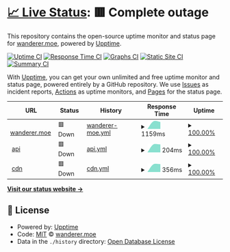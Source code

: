 # [📈 Live Status](https://status.wanderer.moe): <!--live status--> **🟥 Complete outage**

This repository contains the open-source uptime monitor and status page for [wanderer.moe](https://wanderer.moe/), powered by [Upptime](https://github.com/upptime/upptime).

[![Uptime CI](https://github.com/wanderer-moe/status/workflows/Uptime%20CI/badge.svg)](https://github.com/wanderer-moe/status/actions?query=workflow%3A%22Uptime+CI%22)
[![Response Time CI](https://github.com/wanderer-moe/status/workflows/Response%20Time%20CI/badge.svg)](https://github.com/wanderer-moe/status/actions?query=workflow%3A%22Response+Time+CI%22)
[![Graphs CI](https://github.com/wanderer-moe/status/workflows/Graphs%20CI/badge.svg)](https://github.com/wanderer-moe/status/actions?query=workflow%3A%22Graphs+CI%22)
[![Static Site CI](https://github.com/wanderer-moe/status/workflows/Static%20Site%20CI/badge.svg)](https://github.com/wanderer-moe/status/actions?query=workflow%3A%22Static+Site+CI%22)
[![Summary CI](https://github.com/wanderer-moe/status/workflows/Summary%20CI/badge.svg)](https://github.com/wanderer-moe/status/actions?query=workflow%3A%22Summary+CI%22)

With [Upptime](https://upptime.js.org), you can get your own unlimited and free uptime monitor and status page, powered entirely by a GitHub repository. We use [Issues](https://github.com/wanderer-moe/status/issues) as incident reports, [Actions](https://github.com/wanderer-moe/status/actions) as uptime monitors, and [Pages](https://status.wanderer.moe) for the status page.

<!--start: status pages-->
<!-- This summary is generated by Upptime (https://github.com/upptime/upptime) -->
<!-- Do not edit this manually, your changes will be overwritten -->
<!-- prettier-ignore -->
| URL | Status | History | Response Time | Uptime |
| --- | ------ | ------- | ------------- | ------ |
| <img alt="" src="https://icons.duckduckgo.com/ip3/wanderer.moe.ico" height="13"> [wanderer.moe](https://wanderer.moe) | 🟥 Down | [wanderer-moe.yml](https://github.com/wanderer-moe/status/commits/HEAD/history/wanderer-moe.yml) | <details><summary><img alt="Response time graph" src="./graphs/wanderer-moe/response-time-week.png" height="20"> 1159ms</summary><br><a href="https://status.wanderer.moe/history/wanderer-moe"><img alt="Response time 1159" src="https://img.shields.io/endpoint?url=https%3A%2F%2Fraw.githubusercontent.com%2Fwanderer-moe%2Fstatus%2FHEAD%2Fapi%2Fwanderer-moe%2Fresponse-time.json"></a><br><a href="https://status.wanderer.moe/history/wanderer-moe"><img alt="24-hour response time 1080" src="https://img.shields.io/endpoint?url=https%3A%2F%2Fraw.githubusercontent.com%2Fwanderer-moe%2Fstatus%2FHEAD%2Fapi%2Fwanderer-moe%2Fresponse-time-day.json"></a><br><a href="https://status.wanderer.moe/history/wanderer-moe"><img alt="7-day response time 1159" src="https://img.shields.io/endpoint?url=https%3A%2F%2Fraw.githubusercontent.com%2Fwanderer-moe%2Fstatus%2FHEAD%2Fapi%2Fwanderer-moe%2Fresponse-time-week.json"></a><br><a href="https://status.wanderer.moe/history/wanderer-moe"><img alt="30-day response time 1159" src="https://img.shields.io/endpoint?url=https%3A%2F%2Fraw.githubusercontent.com%2Fwanderer-moe%2Fstatus%2FHEAD%2Fapi%2Fwanderer-moe%2Fresponse-time-month.json"></a><br><a href="https://status.wanderer.moe/history/wanderer-moe"><img alt="1-year response time 1159" src="https://img.shields.io/endpoint?url=https%3A%2F%2Fraw.githubusercontent.com%2Fwanderer-moe%2Fstatus%2FHEAD%2Fapi%2Fwanderer-moe%2Fresponse-time-year.json"></a></details> | <details><summary><a href="https://status.wanderer.moe/history/wanderer-moe">100.00%</a></summary><a href="https://status.wanderer.moe/history/wanderer-moe"><img alt="All-time uptime 100.00%" src="https://img.shields.io/endpoint?url=https%3A%2F%2Fraw.githubusercontent.com%2Fwanderer-moe%2Fstatus%2FHEAD%2Fapi%2Fwanderer-moe%2Fuptime.json"></a><br><a href="https://status.wanderer.moe/history/wanderer-moe"><img alt="24-hour uptime 100.00%" src="https://img.shields.io/endpoint?url=https%3A%2F%2Fraw.githubusercontent.com%2Fwanderer-moe%2Fstatus%2FHEAD%2Fapi%2Fwanderer-moe%2Fuptime-day.json"></a><br><a href="https://status.wanderer.moe/history/wanderer-moe"><img alt="7-day uptime 100.00%" src="https://img.shields.io/endpoint?url=https%3A%2F%2Fraw.githubusercontent.com%2Fwanderer-moe%2Fstatus%2FHEAD%2Fapi%2Fwanderer-moe%2Fuptime-week.json"></a><br><a href="https://status.wanderer.moe/history/wanderer-moe"><img alt="30-day uptime 100.00%" src="https://img.shields.io/endpoint?url=https%3A%2F%2Fraw.githubusercontent.com%2Fwanderer-moe%2Fstatus%2FHEAD%2Fapi%2Fwanderer-moe%2Fuptime-month.json"></a><br><a href="https://status.wanderer.moe/history/wanderer-moe"><img alt="1-year uptime 100.00%" src="https://img.shields.io/endpoint?url=https%3A%2F%2Fraw.githubusercontent.com%2Fwanderer-moe%2Fstatus%2FHEAD%2Fapi%2Fwanderer-moe%2Fuptime-year.json"></a></details>
| <img alt="" src="https://icons.duckduckgo.com/ip3/api.wanderer.moe.ico" height="13"> [api](https://api.wanderer.moe) | 🟥 Down | [api.yml](https://github.com/wanderer-moe/status/commits/HEAD/history/api.yml) | <details><summary><img alt="Response time graph" src="./graphs/api/response-time-week.png" height="20"> 204ms</summary><br><a href="https://status.wanderer.moe/history/api"><img alt="Response time 204" src="https://img.shields.io/endpoint?url=https%3A%2F%2Fraw.githubusercontent.com%2Fwanderer-moe%2Fstatus%2FHEAD%2Fapi%2Fapi%2Fresponse-time.json"></a><br><a href="https://status.wanderer.moe/history/api"><img alt="24-hour response time 46" src="https://img.shields.io/endpoint?url=https%3A%2F%2Fraw.githubusercontent.com%2Fwanderer-moe%2Fstatus%2FHEAD%2Fapi%2Fapi%2Fresponse-time-day.json"></a><br><a href="https://status.wanderer.moe/history/api"><img alt="7-day response time 204" src="https://img.shields.io/endpoint?url=https%3A%2F%2Fraw.githubusercontent.com%2Fwanderer-moe%2Fstatus%2FHEAD%2Fapi%2Fapi%2Fresponse-time-week.json"></a><br><a href="https://status.wanderer.moe/history/api"><img alt="30-day response time 204" src="https://img.shields.io/endpoint?url=https%3A%2F%2Fraw.githubusercontent.com%2Fwanderer-moe%2Fstatus%2FHEAD%2Fapi%2Fapi%2Fresponse-time-month.json"></a><br><a href="https://status.wanderer.moe/history/api"><img alt="1-year response time 204" src="https://img.shields.io/endpoint?url=https%3A%2F%2Fraw.githubusercontent.com%2Fwanderer-moe%2Fstatus%2FHEAD%2Fapi%2Fapi%2Fresponse-time-year.json"></a></details> | <details><summary><a href="https://status.wanderer.moe/history/api">100.00%</a></summary><a href="https://status.wanderer.moe/history/api"><img alt="All-time uptime 100.00%" src="https://img.shields.io/endpoint?url=https%3A%2F%2Fraw.githubusercontent.com%2Fwanderer-moe%2Fstatus%2FHEAD%2Fapi%2Fapi%2Fuptime.json"></a><br><a href="https://status.wanderer.moe/history/api"><img alt="24-hour uptime 100.00%" src="https://img.shields.io/endpoint?url=https%3A%2F%2Fraw.githubusercontent.com%2Fwanderer-moe%2Fstatus%2FHEAD%2Fapi%2Fapi%2Fuptime-day.json"></a><br><a href="https://status.wanderer.moe/history/api"><img alt="7-day uptime 100.00%" src="https://img.shields.io/endpoint?url=https%3A%2F%2Fraw.githubusercontent.com%2Fwanderer-moe%2Fstatus%2FHEAD%2Fapi%2Fapi%2Fuptime-week.json"></a><br><a href="https://status.wanderer.moe/history/api"><img alt="30-day uptime 100.00%" src="https://img.shields.io/endpoint?url=https%3A%2F%2Fraw.githubusercontent.com%2Fwanderer-moe%2Fstatus%2FHEAD%2Fapi%2Fapi%2Fuptime-month.json"></a><br><a href="https://status.wanderer.moe/history/api"><img alt="1-year uptime 100.00%" src="https://img.shields.io/endpoint?url=https%3A%2F%2Fraw.githubusercontent.com%2Fwanderer-moe%2Fstatus%2FHEAD%2Fapi%2Fapi%2Fuptime-year.json"></a></details>
| <img alt="" src="https://icons.duckduckgo.com/ip3/cdn.wanderer.moe.ico" height="13"> [cdn](https://cdn.wanderer.moe) | 🟥 Down | [cdn.yml](https://github.com/wanderer-moe/status/commits/HEAD/history/cdn.yml) | <details><summary><img alt="Response time graph" src="./graphs/cdn/response-time-week.png" height="20"> 356ms</summary><br><a href="https://status.wanderer.moe/history/cdn"><img alt="Response time 356" src="https://img.shields.io/endpoint?url=https%3A%2F%2Fraw.githubusercontent.com%2Fwanderer-moe%2Fstatus%2FHEAD%2Fapi%2Fcdn%2Fresponse-time.json"></a><br><a href="https://status.wanderer.moe/history/cdn"><img alt="24-hour response time 237" src="https://img.shields.io/endpoint?url=https%3A%2F%2Fraw.githubusercontent.com%2Fwanderer-moe%2Fstatus%2FHEAD%2Fapi%2Fcdn%2Fresponse-time-day.json"></a><br><a href="https://status.wanderer.moe/history/cdn"><img alt="7-day response time 356" src="https://img.shields.io/endpoint?url=https%3A%2F%2Fraw.githubusercontent.com%2Fwanderer-moe%2Fstatus%2FHEAD%2Fapi%2Fcdn%2Fresponse-time-week.json"></a><br><a href="https://status.wanderer.moe/history/cdn"><img alt="30-day response time 356" src="https://img.shields.io/endpoint?url=https%3A%2F%2Fraw.githubusercontent.com%2Fwanderer-moe%2Fstatus%2FHEAD%2Fapi%2Fcdn%2Fresponse-time-month.json"></a><br><a href="https://status.wanderer.moe/history/cdn"><img alt="1-year response time 356" src="https://img.shields.io/endpoint?url=https%3A%2F%2Fraw.githubusercontent.com%2Fwanderer-moe%2Fstatus%2FHEAD%2Fapi%2Fcdn%2Fresponse-time-year.json"></a></details> | <details><summary><a href="https://status.wanderer.moe/history/cdn">100.00%</a></summary><a href="https://status.wanderer.moe/history/cdn"><img alt="All-time uptime 100.00%" src="https://img.shields.io/endpoint?url=https%3A%2F%2Fraw.githubusercontent.com%2Fwanderer-moe%2Fstatus%2FHEAD%2Fapi%2Fcdn%2Fuptime.json"></a><br><a href="https://status.wanderer.moe/history/cdn"><img alt="24-hour uptime 100.00%" src="https://img.shields.io/endpoint?url=https%3A%2F%2Fraw.githubusercontent.com%2Fwanderer-moe%2Fstatus%2FHEAD%2Fapi%2Fcdn%2Fuptime-day.json"></a><br><a href="https://status.wanderer.moe/history/cdn"><img alt="7-day uptime 100.00%" src="https://img.shields.io/endpoint?url=https%3A%2F%2Fraw.githubusercontent.com%2Fwanderer-moe%2Fstatus%2FHEAD%2Fapi%2Fcdn%2Fuptime-week.json"></a><br><a href="https://status.wanderer.moe/history/cdn"><img alt="30-day uptime 100.00%" src="https://img.shields.io/endpoint?url=https%3A%2F%2Fraw.githubusercontent.com%2Fwanderer-moe%2Fstatus%2FHEAD%2Fapi%2Fcdn%2Fuptime-month.json"></a><br><a href="https://status.wanderer.moe/history/cdn"><img alt="1-year uptime 100.00%" src="https://img.shields.io/endpoint?url=https%3A%2F%2Fraw.githubusercontent.com%2Fwanderer-moe%2Fstatus%2FHEAD%2Fapi%2Fcdn%2Fuptime-year.json"></a></details>

<!--end: status pages-->

[**Visit our status website →**](https://status.wanderer.moe)

## 📄 License

- Powered by: [Upptime](https://github.com/upptime/upptime)
- Code: [MIT](./LICENSE) © [wanderer.moe](https://wanderer.moe/)
- Data in the `./history` directory: [Open Database License](https://opendatacommons.org/licenses/odbl/1-0/)
